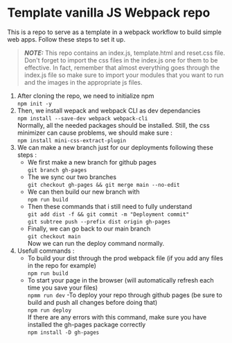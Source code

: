 # Template vanilla JS Webpack repo
This is a repo to serve as a template in a webpack workflow to build simple web apps.
Follow these steps to set it up.
> **_NOTE:_**  This repo contains an index.js, template.html and reset.css file. Don't forget to import the css files in the index.js one for them to be effective.
In fact, remember that almost everything goes through the index.js file so make sure to import your modules that you want to run and the images in the appropriate js files.
1. After cloning the repo, we need to initialize npm <br>
`npm init -y`
2. Then, we install wepack and webpack CLI as dev dependancies <br>
`npm install --save-dev webpack webpack-cli`<br>
Normally, all the needed packages should be installed. Still, the css minimizer can cause problems, we should make sure : <br>
`npm install mini-css-extract-plugin`
3. We can make a new branch just for our deployments following these steps : <br>
    - We first make a new branch for github pages <br>
    `git branch gh-pages`
    - The we sync our two branches <br>
    `git checkout gh-pages && git merge main --no-edit`
    - We can then build our new branch with <br>
    `npm run build`
    - Then these commands that i still need to fully understand <br>
    `git add dist -f && git commit -m "Deployment commit"`<br>
    `git subtree push --prefix dist origin gh-pages`
    - Finally, we can go back to our main branch <br>
    `git checkout main` <br>
    Now we can run the deploy command normally.
4. Usefull commands : <br>
    - To build your dist through the prod webpack file (if you add any files in the repo for example) <br>
    `npm run build`
    - To start your page in the browser (will automatically refresh each time you save your files) <br>
    `npmm run dev`
    -To deploy your repo through github pages (be sure to build and push all changes before doing that) <br>
    `npm run deploy` <br>
    If there are any errors with this command, make sure you have installed the gh-pages package correctly <br>
    `npm install -D gh-pages`